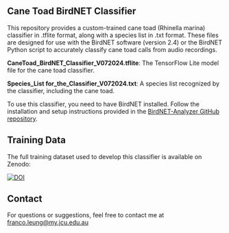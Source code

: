 ## Cane Toad BirdNET Classifier

This repository provides a custom-trained cane toad (Rhinella marina) classifier in .tflite format, along with a species list in .txt format. These files are designed for use with the BirdNET software (version 2.4) or the BirdNET Python script to accurately classify cane toad calls from audio recordings.

**CaneToad_BirdNET_Classifier_V072024.tflite**: 
The TensorFlow Lite model file for the cane toad classifier.

**Species_List for_the_Classifier_V072024.txt**:
A species list recognized by the classifier, including the cane toad.

To use this classifier, you need to have BirdNET installed. Follow the installation and setup instructions provided in the [BirdNET-Analyzer GitHub repository](https://github.com/kahst/BirdNET-Analyzer).

## Training Data
The full training dataset used to develop this classifier is available on Zenodo:

[![DOI](https://zenodo.org/badge/DOI/10.5281/zenodo.13826911)](https://doi.org/10.5281/zenodo.13826911)

## Contact
For questions or suggestions, feel free to contact me at franco.leung@my.jcu.edu.au



